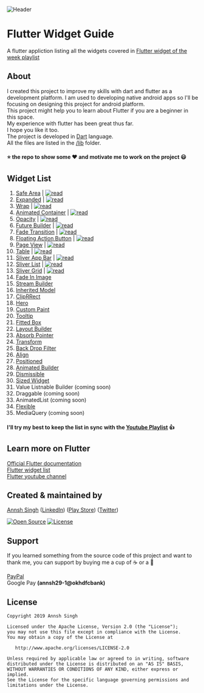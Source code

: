 ![Header](https://github.com/annshsingh/flutter-widget-guide/blob/master/Header_fwg.png)

# Flutter Widget Guide

A flutter appliction listing all the widgets covered in [Flutter widget of the week playlist](https://www.youtube.com/playlist?list=PLjxrf2q8roU23XGwz3Km7sQZFTdB996iG)

## About

I created this project to improve my skills with dart and flutter as a development platform. I am used to developing native android apps so I'll be focusing on designing this project for android platform.</br>
This project might help you to learn about Flutter if you are a beginner in this space.</br>
My experience with flutter has been great thus far.</br>
I hope you like it too.
</br>The project is developed in [Dart](https://www.dartlang.org/) language.</br>
All the files are listed in the [/lib](https://github.com/annshsingh/flutter-widget-guide/tree/master/lib) folder.</br>

#### :star: the repo to show some :heart: and motivate me to work on the project :smiley:

## Widget List

1.  [Safe Area](https://github.com/annshsingh/flutter-widget-guide/blob/master/lib/screens/safe_area.dart) | [![read](medium_icon.png)](https://medium.com/@annsh/flutter-widget-guide-safearea-widget-in-5-mins-or-less-df4620a7d08f)
2.  [Expanded](https://github.com/annshsingh/flutter-widget-guide/blob/master/lib/screens/expanded.dart) | [![read](medium_icon.png)](https://medium.com/@annsh/flutter-widget-guide-expanded-widget-in-5-mins-or-less-7fac99839658)
3.  [Wrap](https://github.com/annshsingh/flutter-widget-guide/blob/master/lib/screens/wrap.dart) | [![read](medium_icon.png)](https://medium.com/@annsh/flutter-widget-guide-wrap-widget-in-5-mins-or-less-f77ad249c176)
4.  [Animated Container](https://github.com/annshsingh/flutter-widget-guide/blob/master/lib/screens/animated_container.dart) | [![read](medium_icon.png)](https://medium.com/@annsh/flutter-widget-guide-animatedcontainer-widget-in-5-mins-or-less-347b69eaad0f)
5.  [Opacity](https://github.com/annshsingh/flutter-widget-guide/blob/master/lib/screens/opacity.dart) | [![read](medium_icon.png)](https://medium.com/@annsh/flutter-widget-guide-opacity-widget-in-5-mins-or-less-969c3f635437)
6.  [Future Builder](https://github.com/annshsingh/flutter-widget-guide/blob/master/lib/screens/future_builder.dart) | [![read](medium_icon.png)](https://medium.com/@annsh/flutter-widget-guide-futurebuilder-widget-in-5-mins-or-less-3bef3e5e1bff)
7.  [Fade Transition](https://github.com/annshsingh/flutter-widget-guide/blob/master/lib/screens/fade_transition.dart) | [![read](medium_icon.png)](https://medium.com/@annsh/flutter-widget-guide-fadetransition-widget-in-5-mins-or-less-78e714ba722)
8.  [Floating Action Button](https://github.com/annshsingh/flutter-widget-guide/blob/master/lib/screens/floating_action_button.dart) | [![read](medium_icon.png)](https://medium.com/@annsh/flutter-widget-guide-fab-widget-in-5-mins-or-less-bbf84db22d3c)
9.  [Page View](https://github.com/annshsingh/flutter-widget-guide/blob/master/lib/screens/page_view.dart) | [![read](medium_icon.png)](https://medium.com/@annsh/flutter-widget-guide-pageview-widget-in-5-mins-or-less-bc7968f264ac)
10. [Table](https://github.com/annshsingh/flutter-widget-guide/blob/master/lib/screens/table.dart) | [![read](medium_icon.png)](https://medium.com/@annsh/flutter-widget-guide-table-widget-in-5-mins-or-less-9b7f7f796014)
11. [Sliver App Bar](https://github.com/annshsingh/flutter-widget-guide/blob/master/lib/screens/sliver_app_bar.dart) | [![read](medium_icon.png)](https://medium.com/@annsh/flutter-widget-guide-sliverappbar-widget-in-5-mins-or-less-d39ae4bf98c8)
12. [Sliver List](https://github.com/annshsingh/flutter-widget-guide/blob/master/lib/screens/sliver_list.dart) | [![read](medium_icon.png)](https://medium.com/@annsh/flutter-widget-guide-sliverlist-widget-in-5-mins-or-less-d1215c677388)
13. [Sliver Grid](https://github.com/annshsingh/flutter-widget-guide/blob/master/lib/screens/sliver_grid.dart) | [![read](medium_icon.png)](https://medium.com/@annsh/flutter-widget-guide-slivergrid-widget-in-5-mins-or-less-e6a95d6c4e76)
14. [Fade In Image](https://github.com/annshsingh/flutter-widget-guide/blob/master/lib/screens/fade_in_image.dart)
15. [Stream Builder](https://github.com/annshsingh/flutter-widget-guide/blob/master/lib/screens/stream_builder.dart)
16. [Inherited Model](https://github.com/annshsingh/flutter-widget-guide/blob/master/lib/screens/inherited_model.dart)
17. [ClipRRect](https://github.com/annshsingh/flutter-widget-guide/blob/master/lib/screens/clip_r_rect.dart)
18. [Hero](https://github.com/annshsingh/flutter-widget-guide/blob/master/lib/screens/hero.dart)
19. [Custom Paint](https://github.com/annshsingh/flutter-widget-guide/blob/master/lib/screens/custom_paint.dart)
20. [Tooltip](https://github.com/annshsingh/flutter-widget-guide/blob/master/lib/screens/tooltip.dart)
21. [Fitted Box](https://github.com/annshsingh/flutter-widget-guide/blob/master/lib/screens/fitted_box.dart)
22. [Layout Builder](https://github.com/annshsingh/flutter-widget-guide/blob/master/lib/screens/layout_builder.dart)
23. [Absorb Pointer](https://github.com/annshsingh/flutter-widget-guide/blob/master/lib/screens/absorb_pointer.dart)
24. [Transform](https://github.com/annshsingh/flutter-widget-guide/blob/master/lib/screens/transform.dart)
25. [Back Drop Filter](https://github.com/annshsingh/flutter-widget-guide/blob/master/lib/screens/backdrop_filter.dart)
26. [Align](https://github.com/annshsingh/flutter-widget-guide/blob/master/lib/screens/align.dart)
27. [Positioned](https://github.com/annshsingh/flutter-widget-guide/blob/master/lib/screens/positioned.dart)
28. [Animated Builder](https://github.com/annshsingh/flutter-widget-guide/blob/master/lib/screens/animated_builder.dart)
29. [Dismissible](https://github.com/annshsingh/flutter-widget-guide/blob/master/lib/screens/dismissible.dart)
30. [Sized Widget](https://github.com/annshsingh/flutter-widget-guide/blob/master/lib/screens/sized_box.dart)
31. Value Listnable Builder (coming soon)
32. Draggable (coming soon)
33. AnimatedList (coming soon)
34. [Flexible](https://github.com/annshsingh/flutter-widget-guide/blob/master/lib/screens/flexible.dart)
35. MediaQuery (coming soon)

#### I'll try my best to keep the list in sync with the [Youtube Playlist](https://www.youtube.com/playlist?list=PLOU2XLYxmsIL0pH0zWe_ZOHgGhZ7UasUE) :thumbsup:

## Learn more on Flutter

[Official Flutter documentation](https://flutter.dev/docs)</br>
[Flutter widget list](https://flutter.dev/docs/development/ui/widgets)</br>
[Flutter youtube channel](https://www.youtube.com/channel/UCwXdFgeE9KYzlDdR7TG9cMw)

## Created & maintained by

[Annsh Singh](https://github.com/annshsingh)
([LinkedIn](https://www.linkedin.com/in/annsh/))
([Play Store](https://play.google.com/store/apps/dev?id=4716299969505523086&hl=en))
([Twitter](https://mobile.twitter.com/annsh2013))

[![Open Source](https://badges.frapsoft.com/os/v1/open-source.svg?v=102)](https://opensource.org/licenses/Apache-2.0)
[![License](https://img.shields.io/badge/license-Apache%202.0-blue.svg)](https://github.com/iampawan/Flutter-UI-Kit/blob/master/licence.txt)

## Support

If you learned something from the source code of this project and want to thank me, you can support by buying me a cup of :coffee: or a :doughnut:

[PayPal](https://www.paypal.me/annshsingh) </br>
Google Pay **(annsh29-1@okhdfcbank)**

## License

```
Copyright 2019 Annsh Singh

Licensed under the Apache License, Version 2.0 (the "License");
you may not use this file except in compliance with the License.
You may obtain a copy of the License at

   http://www.apache.org/licenses/LICENSE-2.0

Unless required by applicable law or agreed to in writing, software
distributed under the License is distributed on an "AS IS" BASIS,
WITHOUT WARRANTIES OR CONDITIONS OF ANY KIND, either express or implied.
See the License for the specific language governing permissions and
limitations under the License.

```
